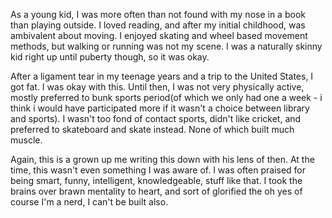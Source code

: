 As a young kid, I was more often than not found with my nose in a book than playing outside. I loved reading, and after my initial childhood, was ambivalent about moving. I enjoyed skating and wheel based movement methods, but walking or running was not my scene. I was a naturally skinny kid right up until puberty though, so it was okay. 

After a ligament tear in my teenage years and a trip to the United States, I got fat. I was okay with this. Until then, I was not very physically active, mostly preferred to bunk sports period(of which we only had one a week - i think i would have participated more if it wasn't a choice between library and sports). I wasn't too fond of contact sports, didn't like cricket, and preferred to skateboard and skate instead. None of which built much muscle. 

Again, this is a grown up me writing this down with his lens of then. At the time, this wasn't even something I was aware of. I was often praised for being smart, funny, intelligent, knowledgeable, stuff like that. I took the brains over brawn mentality to heart, and sort of glorified the oh yes of course I'm a nerd, I can't be built also. 